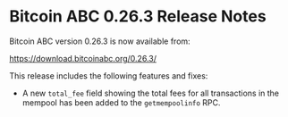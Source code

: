 # Bitcoin ABC 0.26.3 Release Notes

Bitcoin ABC version 0.26.3 is now available from:

  <https://download.bitcoinabc.org/0.26.3/>

This release includes the following features and fixes:
- A new `total_fee` field showing the total fees for all transactions in the
  mempool has been added to the `getmempoolinfo` RPC.
